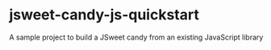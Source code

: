 # jsweet-candy-js-quickstart
A sample project to build a JSweet candy from an existing JavaScript library
